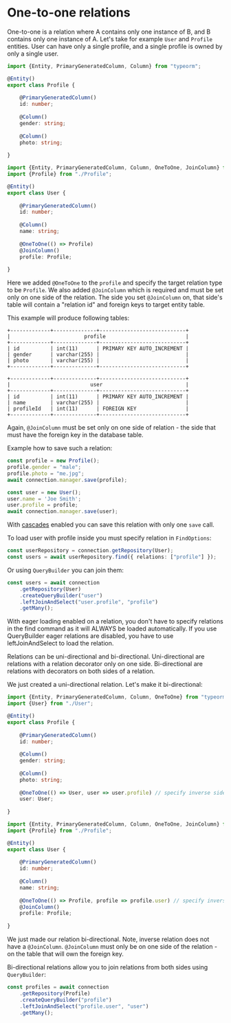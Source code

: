 # One-to-one relations

One-to-one is a relation where A contains only one instance of B, and B contains only one instance of A.
Let's take for example `User` and `Profile` entities.
User can have only a single profile, and a single profile is owned by only a single user.

```typescript
import {Entity, PrimaryGeneratedColumn, Column} from "typeorm";

@Entity()
export class Profile {
    
    @PrimaryGeneratedColumn()
    id: number;
    
    @Column()
    gender: string;
    
    @Column()
    photo: string;
    
}
```

```typescript
import {Entity, PrimaryGeneratedColumn, Column, OneToOne, JoinColumn} from "typeorm";
import {Profile} from "./Profile";

@Entity()
export class User {
    
    @PrimaryGeneratedColumn()
    id: number;
    
    @Column()
    name: string;
    
    @OneToOne(() => Profile)
    @JoinColumn()
    profile: Profile;
    
}
```

Here we added `@OneToOne` to the `profile` and specify the target relation type to be `Profile`.
We also added `@JoinColumn` which is required and must be set only on one side of the relation.
The side you set `@JoinColumn` on, that side's table will contain a "relation id" and foreign keys to target entity table.

This example will produce following tables:

```shell
+-------------+--------------+----------------------------+
|                        profile                          |
+-------------+--------------+----------------------------+
| id          | int(11)      | PRIMARY KEY AUTO_INCREMENT |
| gender      | varchar(255) |                            |
| photo       | varchar(255) |                            |
+-------------+--------------+----------------------------+

+-------------+--------------+----------------------------+
|                          user                           |
+-------------+--------------+----------------------------+
| id          | int(11)      | PRIMARY KEY AUTO_INCREMENT |
| name        | varchar(255) |                            |
| profileId   | int(11)      | FOREIGN KEY                |
+-------------+--------------+----------------------------+
```

Again, `@JoinColumn` must be set only on one side of relation - the side that must have the foreign key in the database table.

Example how to save such a relation:

```typescript
const profile = new Profile();
profile.gender = "male";
profile.photo = "me.jpg";
await connection.manager.save(profile);

const user = new User();
user.name = 'Joe Smith';
user.profile = profile;
await connection.manager.save(user);
```

With [cascades](./relations.md#cascades) enabled you can save this relation with only one `save` call.

To load user with profile inside you must specify relation in `FindOptions`:
 
```typescript
const userRepository = connection.getRepository(User);
const users = await userRepository.find({ relations: ["profile"] });
```

Or using `QueryBuilder` you can join them:

```typescript
const users = await connection
    .getRepository(User)
    .createQueryBuilder("user")
    .leftJoinAndSelect("user.profile", "profile")
    .getMany();
```

With eager loading enabled on a relation, you don't have to specify relations in the find command as it will ALWAYS be loaded automatically. If you use QueryBuilder eager relations are disabled, you have to use leftJoinAndSelect to load the relation.

Relations can be uni-directional and bi-directional. 
Uni-directional are relations with a relation decorator only on one side.
Bi-directional are relations with decorators on both sides of a relation.

We just created a uni-directional relation. Let's make it bi-directional:

```typescript
import {Entity, PrimaryGeneratedColumn, Column, OneToOne} from "typeorm";
import {User} from "./User";

@Entity()
export class Profile {
    
    @PrimaryGeneratedColumn()
    id: number;
    
    @Column()
    gender: string;
    
    @Column()
    photo: string;
    
    @OneToOne(() => User, user => user.profile) // specify inverse side as a second parameter
    user: User;
    
}
```

```typescript
import {Entity, PrimaryGeneratedColumn, Column, OneToOne, JoinColumn} from "typeorm";
import {Profile} from "./Profile";

@Entity()
export class User {
    
    @PrimaryGeneratedColumn()
    id: number;
    
    @Column()
    name: string;
    
    @OneToOne(() => Profile, profile => profile.user) // specify inverse side as a second parameter
    @JoinColumn()
    profile: Profile;
    
}
```

We just made our relation bi-directional. Note, inverse relation does not have a `@JoinColumn`.
`@JoinColumn` must only be on one side of the relation -  on the table that will own the foreign key.

Bi-directional relations allow you to join relations from both sides using `QueryBuilder`: 

```typescript
const profiles = await connection
    .getRepository(Profile)
    .createQueryBuilder("profile")
    .leftJoinAndSelect("profile.user", "user")
    .getMany();
```
